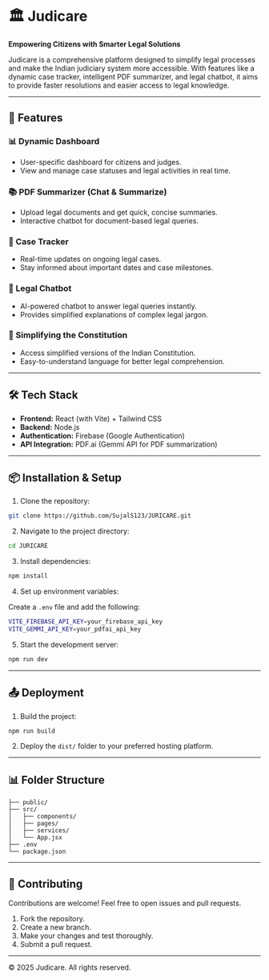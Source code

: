 # 🏛️ Judicare

**Empowering Citizens with Smarter Legal Solutions**

Judicare is a comprehensive platform designed to simplify legal processes and make the Indian judiciary system more accessible. With features like a dynamic case tracker, intelligent PDF summarizer, and legal chatbot, it aims to provide faster resolutions and easier access to legal knowledge.

---

## 🚀 Features

### 📊 Dynamic Dashboard
- User-specific dashboard for citizens and judges.
- View and manage case statuses and legal activities in real time.

### 📚 PDF Summarizer (Chat & Summarize)
- Upload legal documents and get quick, concise summaries.
- Interactive chatbot for document-based legal queries.

### 🔎 Case Tracker
- Real-time updates on ongoing legal cases.
- Stay informed about important dates and case milestones.

### 💬 Legal Chatbot
- AI-powered chatbot to answer legal queries instantly.
- Provides simplified explanations of complex legal jargon.

### 📖 Simplifying the Constitution
- Access simplified versions of the Indian Constitution.
- Easy-to-understand language for better legal comprehension.

---

## 🛠️ Tech Stack

- **Frontend:** React (with Vite) + Tailwind CSS
- **Backend:** Node.js
- **Authentication:** Firebase (Google Authentication)
- **API Integration:** PDF.ai (Gemmi API for PDF summarization)

---

## 📦 Installation & Setup

1. Clone the repository:

```bash
git clone https://github.com/SujalS123/JURICARE.git
```

2. Navigate to the project directory:

```bash
cd JURICARE
```

3. Install dependencies:

```bash
npm install
```

4. Set up environment variables:

Create a `.env` file and add the following:

```bash
VITE_FIREBASE_API_KEY=your_firebase_api_key
VITE_GEMMI_API_KEY=your_pdfai_api_key
```

5. Start the development server:

```bash
npm run dev
```

---

## 📤 Deployment

1. Build the project:

```bash
npm run build
```

2. Deploy the `dist/` folder to your preferred hosting platform.

---

## 📊 Folder Structure

```
├── public/
├── src/
│   ├── components/
│   ├── pages/
│   ├── services/
│   └── App.jsx
├── .env
└── package.json
```

---

## 🤝 Contributing

Contributions are welcome! Feel free to open issues and pull requests.

1. Fork the repository.
2. Create a new branch.
3. Make your changes and test thoroughly.
4. Submit a pull request.

---

 
© 2025 Judicare. All rights reserved.
